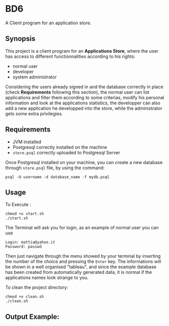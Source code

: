 # BD6

A Client program for an application store.

## Synopsis

This project is a client program for an **Applications Store**, where the user has access to different functionnalities according to his rights: 

* normal user 
* developer 
* system administrator 

Considering the users already signed in and the database correctly in place (check **Requirements** following this section), the normal user can list applications and filter them according to some criterias, modify his personal information and look at the applications statistics, the developper can also add a new application he developped into the store, while the administrator gets some extra privilegies. 

## Requirements

* JVM installed
* Postgresql correctly installed on the machine
* `store.psql` correctly uploaded to Postgresql Server

Once Postgresql installed on your machine, you can create a new
database through `store.psql` file, by using the command:

    psql -U username -d database_name -f mydb.psql

## Usage

To Execute :

    chmod +x start.sh
    ./start.sh

The Terminal will ask you for login, as an example of normal user you can use

    Login: mattia@yahoo.it
    Password: passwd

Then just navigate through the menu showed by your terminal by
inserting the number of the choice and pressing the `Enter` key.
The informations will be shown in a well organised "tableau", and since the example database has been created from automatically generated data, it is normal if the applications names look strange to you.

To clean the project directory:

    chmod +x clean.sh
    ./clean.sh

## Output Example:


